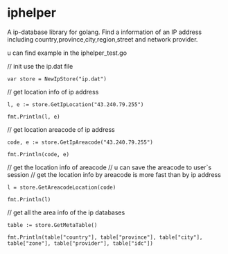 # iphelper
A ip-database library  for golang. Find a information of an IP address including country,province,city,region,street and network provider.

u can find example in the iphelper_test.go 


// init use the ip.dat file

	var store = NewIpStore("ip.dat")


// get location info of ip address

	l, e := store.GetIpLocation("43.240.79.255")

	fmt.Println(l, e)


//  get location areacode of ip address

	code, e := store.GetIpAreacode("43.240.79.255")

	fmt.Println(code, e)

// get the location info of areacode
// u can save the areacode to user`s session
// get the location info by areacode is more fast than by ip address

	l = store.GetAreacodeLocation(code)

	fmt.Println(l)


// get all the area info of the ip databases

	table := store.GetMetaTable()

	fmt.Println(table["country"], table["province"], table["city"], table["zone"], table["provider"], table["idc"])

